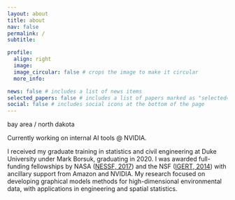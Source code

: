 ```yaml
---
layout: about
title: about
nav: false
permalink: /
subtitle: 

profile:
  align: right
  image: 
  image_circular: false # crops the image to make it circular
  more_info: 

news: false # includes a list of news items
selected_papers: false # includes a list of papers marked as "selected={true}"
social: false # includes social icons at the bottom of the page
---
```

<p>bay area / north dakota</p>

Currently working on internal AI tools @ NVIDIA. 

I received my graduate training in statistics and civil engineering at Duke University under Mark Borsuk, graduating in 2020. I was awarded full-funding fellowships by NASA ([NESSF, 2017](https://cce.nasa.gov/cgi-bin/terrestrial_ecology/pi_list.pl?projType=project&progID=2&projID=4037)) and the NSF ([IGERT, 2014](https://czo-archive.criticalzone.org/calhoun/news/story/duke-phd-students-win-2-year-igert-fellowships/)) with ancillary support from Amazon and NVIDIA. My research focused on developing graphical models methods for high-dimensional environmental data, with applications in engineering and spatial statistics.

